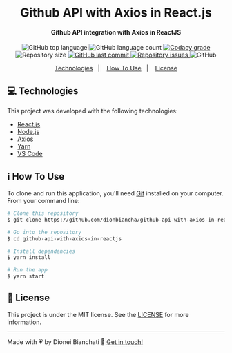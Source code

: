 <h1 align="center">
    Github API with Axios in React.js
</h1>

<h4 align="center">
  Github API integration with Axios in ReactJS
</h4>
<p align="center">
  <img alt="GitHub top language" src="https://img.shields.io/github/languages/top/dionbiancha/github-api-with-axios-in-reactjs.svg">

  <img alt="GitHub language count" src="https://img.shields.io/github/languages/count/dionbiancha/github-api-with-axios-in-reactjs.svg">

  <a href="https://www.codacy.com/app/dionbiancha/github-api-with-axios-in-reactjs?utm_source=github.com&amp;utm_medium=referral&amp;utm_content=dionbiancha/github-api-with-axios-in-reactjs&amp;utm_campaign=Badge_Grade">
    <img alt="Codacy grade" src="https://img.shields.io/codacy/grade/1b577a07dda843aba09f4bc55d1af8fc.svg">
  </a>

  <img alt="Repository size" src="https://img.shields.io/github/repo-size/dionbiancha/github-api-with-axios-in-reactjs.svg">
  <a href="https://github.com/dionbiancha/github-api-with-axios-in-reactjs/commits/master">
    <img alt="GitHub last commit" src="https://img.shields.io/github/last-commit/dionbiancha/github-api-with-axios-in-reactjs.svg">
  </a>

  <a href="https://github.com/dionbiancha/github-api-with-axios-in-reactjs/issues">
    <img alt="Repository issues" src="https://img.shields.io/github/issues/dionbiancha/github-api-with-axios-in-reactjs.svg">
  </a>

  <img alt="GitHub" src="https://img.shields.io/github/license/dionbiancha/github-api-with-axios-in-reactjs.svg">
</p>


<p align="center">
  <a href="#computer-technologies">Technologies</a>&nbsp;&nbsp;&nbsp;|&nbsp;&nbsp;&nbsp;
  <a href="#information_source-how-to-use">How To Use</a>&nbsp;&nbsp;&nbsp;|&nbsp;&nbsp;&nbsp;
  <a href="#memo-license">License</a>
</p>

## :computer: Technologies

This project was developed with the following technologies:

-  [React.js][reactjs]
-  [Node.js][nodejs]
-  [Axios][axios]
-  [Yarn][yarn]
-  [VS Code][vc]

## :information_source: How To Use

To clone and run this application, you'll need [Git](https://git-scm.com) installed on your computer. From your command line:

```bash
# Clone this repository
$ git clone https://github.com/dionbiancha/github-api-with-axios-in-reactjs

# Go into the repository
$ cd github-api-with-axios-in-reactjs

# Install dependencies
$ yarn install

# Run the app
$ yarn start

```

## :memo: License
This project is under the MIT license. See the [LICENSE](https://github.com/dionbiancha/github-api-with-axios-in-reactjs/blob/master/LICENSE) for more information.

---

Made with :heartpulse: by Dionei Bianchati :wave: [Get in touch!](https://www.linkedin.com/in/dionbiancha/)


[vc]: https://code.visualstudio.com/
[nodejs]: https://nodejs.org/en/
[yarn]: https://yarnpkg.com/
[reactjs]: https://pt-br.reactjs.org/
[axios]: https://github.com/axios/axios


